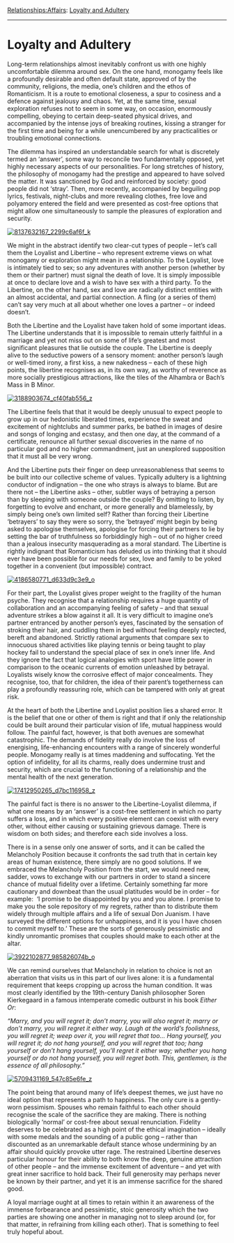 [Relationships:](https://www.theschooloflife.com/thebookoflife/category/relationships/)[Affairs](https://www.theschooloflife.com/thebookoflife/category/relationships/affairs/): [Loyalty and Adultery](https://www.theschooloflife.com/thebookoflife/loyalty-and-adultery/)

* * *

# Loyalty and Adultery

Long-term relationships almost inevitably confront us with one highly uncomfortable dilemma around sex. On the one hand, monogamy feels like a profoundly desirable and often default state, approved of by the community, religions, the media, one’s children and the ethos of Romanticism. It is a route to emotional closeness, a spur to cosiness and a defence against jealousy and chaos. Yet, at the same time, sexual exploration refuses not to seem in some way, on occasion, enormously compelling, obeying to certain deep-seated physical drives, and accompanied by the intense joys of breaking routines, kissing a stranger for the first time and being for a while unencumbered by any practicalities or troubling emotional connections.

The dilemma has inspired an understandable search for what is discretely termed an ‘answer’, some way to reconcile two fundamentally opposed, yet highly necessary aspects of our personalities. For long stretches of history, the philosophy of monogamy had the prestige and appeared to have solved the matter. It was sanctioned by God and reinforced by society: good people did not ‘stray’. Then, more recently, accompanied by beguiling pop lyrics, festivals, night-clubs and more revealing clothes, free love and polyamory entered the field and were presented as cost-free options that might allow one simultaneously to sample the pleasures of exploration and security.

[![8137632167_2299c6af6f_k](https://www.theschooloflife.com/thebookoflife/wp-content/uploads/2016/05/8137632167_2299c6af6f_k.jpg)](http://www.thebookoflife.org/wp-content/uploads/2016/05/8137632167_2299c6af6f_k.jpg)

We might in the abstract identify two clear-cut types of people – let’s call them the Loyalist and Libertine – who represent extreme views on what monogamy or exploration might mean in a relationship. To the Loyalist, love is intimately tied to sex; so any adventures with another person (whether by them or their partner) must signal the death of love. It is simply impossible at once to declare love and a wish to have sex with a third party. To the Libertine, on the other hand, sex and love are radically distinct entities with an almost accidental, and partial connection. A fling (or a series of them) can’t say very much at all about whether one loves a partner – or indeed doesn’t.

Both the Libertine and the Loyalist have taken hold of some important ideas. The Libertine understands that it is impossible to remain utterly faithful in a marriage and yet not miss out on some of life’s greatest and most significant pleasures that lie outside the couple. The Libertine is deeply alive to the seductive powers of a sensory moment: another person’s laugh or well-timed irony, a first kiss, a new nakedness – each of these high points, the libertine recognises as, in its own way, as worthy of reverence as more socially prestigious attractions, like the tiles of the Alhambra or Bach’s Mass in B Minor.

[![3188903674_cf40fab556_z](https://www.theschooloflife.com/thebookoflife/wp-content/uploads/2016/05/3188903674_cf40fab556_z.jpg)](http://www.thebookoflife.org/wp-content/uploads/2016/05/3188903674_cf40fab556_z.jpg)

The Libertine feels that that it would be deeply unusual to expect people to grow up in our hedonistic liberated times, experience the sweat and excitement of nightclubs and summer parks, be bathed in images of desire and songs of longing and ecstasy, and then one day, at the command of a certificate, renounce all further sexual discoveries in the name of no particular god and no higher commandment, just an unexplored supposition that it must all be very wrong.

And the Libertine puts their finger on deep unreasonableness that seems to be built into our collective scheme of values. Typically adultery is a lightning conductor of indignation – the one who strays is always to blame. But are there not – the Libertine asks – other, subtler ways of betraying a person than by sleeping with someone outside the couple? By omitting to listen, by forgetting to evolve and enchant, or more generally and blamelessly, by simply being one’s own limited self? Rather than forcing their Libertine ‘betrayers’ to say they were so sorry, the ‘betrayed’ might begin by being asked to apologise themselves, apologise for forcing their partners to lie by setting the bar of truthfulness so forbiddingly high – out of no higher creed than a jealous insecurity masquerading as a moral standard. The Libertine is rightly indignant that Romanticism has deluded us into thinking that it should ever have been possible for our needs for sex, love and family to be yoked together in a convenient (but impossible) contract.

[![4186580771_d633d9c3e9_o](https://www.theschooloflife.com/thebookoflife/wp-content/uploads/2016/05/4186580771_d633d9c3e9_o.jpg)](http://www.thebookoflife.org/wp-content/uploads/2016/05/4186580771_d633d9c3e9_o.jpg)

For their part, the Loyalist gives proper weight to the fragility of the human psyche. They recognise that a relationship requires a huge quantity of collaboration and an accompanying feeling of safety – and that sexual adventure strikes a blow against it all. It is very difficult to imagine one’s partner entranced by another person’s eyes, fascinated by the sensation of stroking their hair, and cuddling them in bed without feeling deeply rejected, bereft and abandoned. Strictly rational arguments that compare sex to innocuous shared activities like playing tennis or being taught to play hockey fail to understand the special place of sex in one’s inner life. And they ignore the fact that logical analogies with sport have little power in comparison to the oceanic currents of emotion unleashed by betrayal. Loyalists wisely know the corrosive effect of major concealments. They recognise, too, that for children, the idea of their parent’s togetherness can play a profoundly reassuring role, which can be tampered with only at great risk.

At the heart of both the Libertine and Loyalist position lies a shared error. It is the belief that one or other of them is right and that if only the relationship could be built around their particular vision of life, mutual happiness would follow. The painful fact, however, is that both avenues are somewhat catastrophic. The demands of fidelity really do involve the loss of energising, life-enhancing encounters with a range of sincerely wonderful people. Monogamy really is at times maddening and suffocating. Yet the option of infidelity, for all its charms, really does undermine trust and security, which are crucial to the functioning of a relationship and the mental health of the next generation.

[![17412950265_d7bc116958_z](https://www.theschooloflife.com/thebookoflife/wp-content/uploads/2016/05/17412950265_d7bc116958_z.jpg)](http://www.thebookoflife.org/wp-content/uploads/2016/05/17412950265_d7bc116958_z.jpg)

The painful fact is there is no answer to the Libertine-Loyalist dilemma, if what one means by an ‘answer’ is a cost-free settlement in which no party suffers a loss, and in which every positive element can coexist with every other, without either causing or sustaining grievous damage. There is wisdom on both sides; and therefore each side involves a loss.

There is in a sense only one answer of sorts, and it can be called the Melancholy Position because it confronts the sad truth that in certain key areas of human existence, there simply are no good solutions. If we embraced the Melancholy Position from the start, we would need new, sadder, vows to exchange with our partners in order to stand a sincere chance of mutual fidelity over a lifetime. Certainly something far more cautionary and downbeat than the usual platitudes would be in order – for example: &nbsp;‘I promise to be disappointed by you and you alone. I promise to make you the sole repository of my regrets, rather than to distribute them widely through multiple affairs and a life of sexual Don Juanism. I have surveyed the different options for unhappiness, and it is you I have chosen to commit myself to.’ These are the sorts of generously pessimistic and kindly unromantic promises that couples should make to each other at the altar.

[![3922102877_985826074b_o](https://www.theschooloflife.com/thebookoflife/wp-content/uploads/2016/05/3922102877_985826074b_o1.jpg)](http://www.thebookoflife.org/wp-content/uploads/2016/05/3922102877_985826074b_o1.jpg)

We can remind ourselves that Melancholy in relation to choice is not an aberration that visits us in this part of our lives alone: it is a fundamental requirement that keeps cropping up across the human condition. It was most clearly identified by the 19th-century Danish philosopher Soren Kierkegaard in a famous intemperate comedic outburst in his book _Either Or_:

_“Marry, and you will regret it; don’t marry, you will also regret it; marry or don’t marry, you will regret it either way. Laugh at the world’s foolishness, you will regret it; weep over it, you will regret that too… Hang yourself, you will regret it; do not hang yourself, and you will regret that too; hang yourself or don’t hang yourself, you’ll regret it either way; whether you hang yourself or do not hang yourself, you will regret both. This, gentlemen, is the essence of all philosophy.”_

[![5709431169_547c85e6fe_z](https://www.theschooloflife.com/thebookoflife/wp-content/uploads/2016/05/5709431169_547c85e6fe_z.jpg)](http://www.thebookoflife.org/wp-content/uploads/2016/05/5709431169_547c85e6fe_z.jpg)

The point being that around many of life’s deepest themes, we just have no ideal option that represents a path to happiness. The only cure is a gently-worn pessimism. Spouses who remain faithful to each other should recognise the scale of the sacrifice they are making. There is nothing biologically ‘normal’ or cost-free about sexual renunciation. Fidelity deserves to be celebrated as a high point of the ethical imagination – ideally with some medals and the sounding of a public gong – rather than discounted as an unremarkable default stance whose undermining by an affair should quickly provoke utter rage. The restrained Libertine deserves particular honour for their ability to both know the deep, genuine attraction of other people – and the immense excitement of adventure – and yet with great inner sacrifice to hold back. Their full generosity may perhaps never be known by their partner, and yet it is an immense sacrifice for the shared good. &nbsp;

A loyal marriage ought at all times to retain within it an awareness of the immense forbearance and pessimistic, stoic generosity which the two parties are showing one another in managing not to sleep around (or, for that matter, in refraining from killing each other). That is something to feel truly hopeful about.
